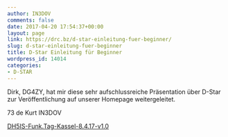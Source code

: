 ```yaml
---
author: IN3DOV
comments: false
date: 2017-04-20 17:54:37+00:00
layout: page
link: https://drc.bz/d-star-einleitung-fuer-beginner/
slug: d-star-einleitung-fuer-beginner
title: D-Star Einleitung für Beginner
wordpress_id: 14014
categories:
- D-STAR
---
```


Dirk, DG4ZY, hat mir diese sehr aufschlussreiche Präsentation über D-Star zur Veröffentlichung auf unserer Homepage weitergeleitet.

73 de Kurt IN3DOV

[DH5IS-Funk.Tag-Kassel-8.4.17-v1.0](https://drc.bz/wp-content/uploads/2017/04/DH5IS-Funk.Tag-Kassel-8.4.17-v1.0.pdf)
